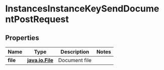 
# InstancesInstanceKeySendDocumentPostRequest

## Properties
Name | Type | Description | Notes
------------ | ------------- | ------------- | -------------
**file** | [**java.io.File**](java.io.File.md) | Document file | 



